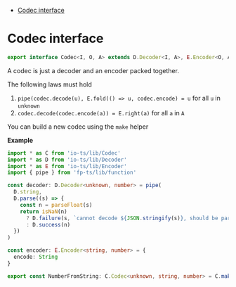 <!-- START doctoc generated TOC please keep comment here to allow auto update -->
<!-- DON'T EDIT THIS SECTION, INSTEAD RE-RUN doctoc TO UPDATE -->

- [Codec interface](#codec-interface)

<!-- END doctoc generated TOC please keep comment here to allow auto update -->

# Codec interface

```ts
export interface Codec<I, O, A> extends D.Decoder<I, A>, E.Encoder<O, A> {}
```

A codec is just a decoder and an encoder packed together.

The following laws must hold

1. `pipe(codec.decode(u), E.fold(() => u, codec.encode) = u` for all `u` in `unknown`
2. `codec.decode(codec.encode(a)) = E.right(a)` for all `a` in `A`

You can build a new codec using the `make` helper

**Example**

```ts
import * as C from 'io-ts/lib/Codec'
import * as D from 'io-ts/lib/Decoder'
import * as E from 'io-ts/lib/Encoder'
import { pipe } from 'fp-ts/lib/function'

const decoder: D.Decoder<unknown, number> = pipe(
  D.string,
  D.parse((s) => {
    const n = parseFloat(s)
    return isNaN(n)
      ? D.failure(s, `cannot decode ${JSON.stringify(s)}, should be parsable into a number`)
      : D.success(n)
  })
)

const encoder: E.Encoder<string, number> = {
  encode: String
}

export const NumberFromString: C.Codec<unknown, string, number> = C.make(decoder, encoder)
```
